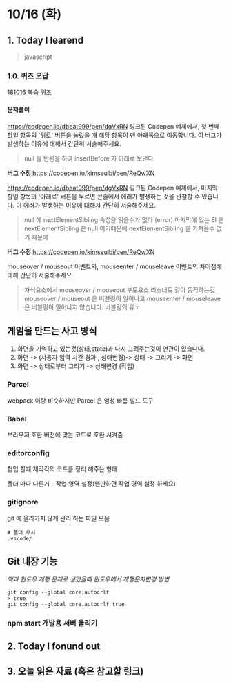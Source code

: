 # 10/16 (화)

## 1. Today I learend

> javascript

### 1.0. 퀴즈 오답

[181016 복습 퀴즈 ](https://docs.google.com/forms/d/e/1FAIpQLSdPmFFc2io6t0LcxxQMDWt0Bk2t7RV189AnSsZ__prvi8jeAg/viewscore?viewscore=AE0zAgDLQVUy4J9YCxMUT9dtQpYEpR_D4yeodhMzZcs_yU4J6ABRxZiU8b4QqEo)

#### 문제풀이

https://codepen.io/dbeat999/pen/dgVxRN 링크된 Codepen 예제에서, 첫 번째 할일 항목의 '위로' 버튼을 눌렀을 때 해당 항목이 맨 아래쪽으로 이동합니다. 이 버그가 발생하는 이유에 대해서 간단히 서술해주세요.

> null 을 반환을 하여 insertBefore 가 아래로 보낸다.

**버그 수정**
https://codepen.io/kimseulbi/pen/ReQwXN

https://codepen.io/dbeat999/pen/dgVxRN 링크된 Codepen 예제에서, 마지막 할일 항목의 '아래로' 버튼을 누르면 콘솔에서 에러가 발생하는 것을 관찰할 수 있습니다. 이 에러가 발생하는 이유에 대해서 간단히 서술해주세요.

> null 에 nextElementSibling 속성을 읽을수가 없다 (error)
> 마지막에 있는 El 은 nextElementSibling 은 null 이기떄문에 nextElementSibling 을 가져올수 없기 때문에

**버그 수정**
https://codepen.io/kimseulbi/pen/ReQwXN

mouseover / mouseout 이벤트와, mouseenter / mouseleave 이벤트의 차이점에 대해 간단히 서술해주세요.

> 자식요소에서 mouseover / mouseout 부모요소 리스너도 같이 동작하는것
> mouseover / mouseout 은 버블링이 일어나고 mouseenter / mouseleave 은 버블링이 일어나지 않습니다.
> 버블링의 유ㅜ

## 게임을 만드는 사고 방식

1. 화면을 기억하고 있는것(상태,state)과 다시 그려주는것이 연관이 있습니다.
1. 화면 -> (사용자 입력 시간 경과 , 상태변경)-> 상태 -> 그리기 -> 화면
1. 화면 -> 상태로부터 그리기 -> 상태변경 (작업)

### Parcel

webpack 이랑 비슷하지만 Parcel 은 엄청 빠름
빌드 도구

### Babel

브라우저 호환
버전에 맞는 코드로 호환 시켜줌

### editorconfig

협업 할떄 제각각의 코드를 정리 해주는 형태

폴더 마다 다른거 - 작업 영역 설정(왠만하면 작업 영역 설정 하세요)

### gitignore

git 에 올라가지 않게 관리 하는 파일 모음

```
# 폴더 무시
.vscode/
```

## Git 내장 기능

_맥과 윈도우 개행 문제로 생겼을때 윈도우에서 개행문자변경 방법_

```
git config --global core.autocrlf
> true
git config --global core.autocrlf true
```

### npm start 개발용 서버 올리기

## 2. Today I fonund out

## 3. 오늘 읽은 자료 (혹은 참고할 링크)
